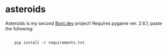 # asteroids

Asteroids is my second [Boot.dev](https://www.boot.dev) project!
Requires pygame ver. 2.6.1; paste the following:
##
        pip install -r requirements.txt
